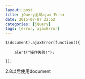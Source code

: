 ```yaml
---
layout: post
title: jQuery全局ajax Error
date: 2015-07-07 22:52
categories: [jQuery]
tags: [error, ajaxError]
---
```

	
	$(document).ajaxError(function(){
	
	    alert("操作失败!");
	
	});
2.8以后使用document
